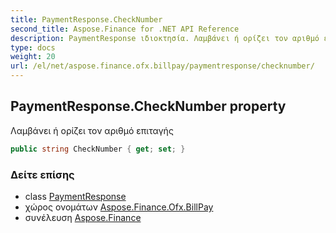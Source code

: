 ```yaml
---
title: PaymentResponse.CheckNumber
second_title: Aspose.Finance for .NET API Reference
description: PaymentResponse ιδιοκτησία. Λαμβάνει ή ορίζει τον αριθμό επιταγής
type: docs
weight: 20
url: /el/net/aspose.finance.ofx.billpay/paymentresponse/checknumber/
---
```

## PaymentResponse.CheckNumber property

Λαμβάνει ή ορίζει τον αριθμό επιταγής

```csharp
public string CheckNumber { get; set; }
```

### Δείτε επίσης

* class [PaymentResponse](../)
* χώρος ονομάτων [Aspose.Finance.Ofx.BillPay](../../paymentresponse/)
* συνέλευση [Aspose.Finance](../../../)


